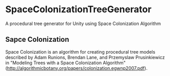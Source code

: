 # SpaceColonizationTreeGenerator

A procedural tree generator for Unity using Space Colonization Algorithm

## Sapce Colonization

Space Colonization is an algorithm for creating procedural tree models described by Adam Runions, Brendan Lane, and Przemyslaw Prusinkiewicz in "Modeling Trees with a Space Colonization Algorithm" (http://algorithmicbotany.org/papers/colonization.egwnp2007.pdf).
